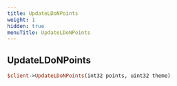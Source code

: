 ```yaml
---
title: UpdateLDoNPoints
weight: 1
hidden: true
menuTitle: UpdateLDoNPoints
---
```

## UpdateLDoNPoints
```perl
$client->UpdateLDoNPoints(int32 points, uint32 theme)
```